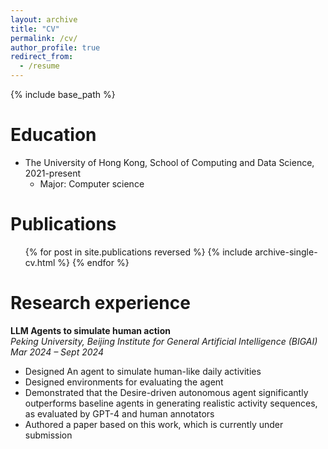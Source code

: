 ```yaml
---
layout: archive
title: "CV"
permalink: /cv/
author_profile: true
redirect_from:
  - /resume
---
```


{% include base_path %}

Education
======
* The University of Hong Kong, School of Computing and Data Science, 2021-present
  * Major: Computer science

Publications
======
  <ul>{% for post in site.publications reversed %}
    {% include archive-single-cv.html %}
  {% endfor %}</ul>
  
Research experience
======
  **LLM Agents to simulate human action**  
  *Peking University, Beijing Institute for General Artificial Intelligence (BIGAI)*  
  *Mar 2024 – Sept 2024*  
  - Designed An agent to simulate human-like daily activities  
  - Designed environments for evaluating the agent  
  - Demonstrated that the Desire-driven autonomous agent significantly outperforms baseline agents in generating realistic activity sequences, as evaluated by GPT-4 and human annotators
  - Authored a paper based on this work, which is currently under submission
  
